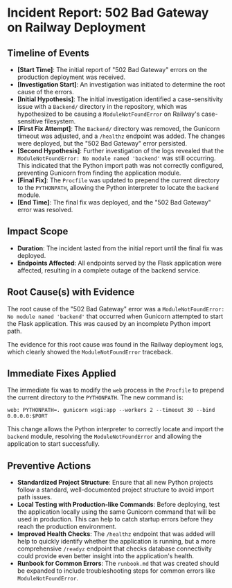 # Incident Report: 502 Bad Gateway on Railway Deployment

## Timeline of Events

*   **[Start Time]**: The initial report of "502 Bad Gateway" errors on the production deployment was received.
*   **[Investigation Start]**: An investigation was initiated to determine the root cause of the errors.
*   **[Initial Hypothesis]**: The initial investigation identified a case-sensitivity issue with a `Backend/` directory in the repository, which was hypothesized to be causing a `ModuleNotFoundError` on Railway's case-sensitive filesystem.
*   **[First Fix Attempt]**: The `Backend/` directory was removed, the Gunicorn timeout was adjusted, and a `/healthz` endpoint was added. The changes were deployed, but the "502 Bad Gateway" error persisted.
*   **[Second Hypothesis]**: Further investigation of the logs revealed that the `ModuleNotFoundError: No module named 'backend'` was still occurring. This indicated that the Python import path was not correctly configured, preventing Gunicorn from finding the application module.
*   **[Final Fix]**: The `Procfile` was updated to prepend the current directory to the `PYTHONPATH`, allowing the Python interpreter to locate the `backend` module.
*   **[End Time]**: The final fix was deployed, and the "502 Bad Gateway" error was resolved.

## Impact Scope

*   **Duration**: The incident lasted from the initial report until the final fix was deployed.
*   **Endpoints Affected**: All endpoints served by the Flask application were affected, resulting in a complete outage of the backend service.

## Root Cause(s) with Evidence

The root cause of the "502 Bad Gateway" error was a `ModuleNotFoundError: No module named 'backend'` that occurred when Gunicorn attempted to start the Flask application. This was caused by an incomplete Python import path.

The evidence for this root cause was found in the Railway deployment logs, which clearly showed the `ModuleNotFoundError` traceback.

## Immediate Fixes Applied

The immediate fix was to modify the `web` process in the `Procfile` to prepend the current directory to the `PYTHONPATH`. The new command is:

```
web: PYTHONPATH=. gunicorn wsgi:app --workers 2 --timeout 30 --bind 0.0.0.0:$PORT
```

This change allows the Python interpreter to correctly locate and import the `backend` module, resolving the `ModuleNotFoundError` and allowing the application to start successfully.

## Preventive Actions

*   **Standardized Project Structure**: Ensure that all new Python projects follow a standard, well-documented project structure to avoid import path issues.
*   **Local Testing with Production-like Commands**: Before deploying, test the application locally using the same Gunicorn command that will be used in production. This can help to catch startup errors before they reach the production environment.
*   **Improved Health Checks**: The `/healthz` endpoint that was added will help to quickly identify whether the application is running, but a more comprehensive `/readyz` endpoint that checks database connectivity could provide even better insight into the application's health.
*   **Runbook for Common Errors**: The `runbook.md` that was created should be expanded to include troubleshooting steps for common errors like `ModuleNotFoundError`.
